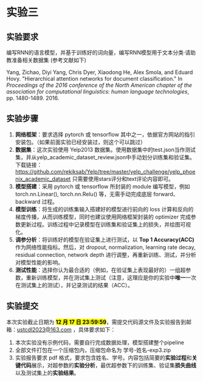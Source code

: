 # 实验三

## 实验要求

编写RNN的语言模型，并基于训练好的词向量，编写RNN模型用于文本分类·请助教准备相关数据集 (参考文献如下)

Yang, Zichao, Diyi Yang, Chris Dyer, Xiaodong He, Alex Smola, and Eduard Hovy. "Hierarchical attention networks for document classification." In *Proceedings of the 2016 conference of the North American chapter of the association for computational linguistics: human language technologies*, pp. 1480-1489. 2016.

## 实验步骤

1. **网络框架**：要求选择 pytorch 或 tensorflow 其中之一，依据官方网站的指引安装包。（如果前面实验已经安装过，则这个可以跳过）
2. **数据集**：这次实验使用 Yelp2013 数据集。使用数据集中的test.json当作测试集，并从yelp_academic_dataset_review.json中手动划分训练集和验证集。下载链接：https://github.com/rekiksab/Yelp/tree/master/yelp_challenge/yelp_phoenix_academic_dataset 只需要使用stars评分和text评论内容即可。
3. **模型搭建**：采用 pytorch 或 tensorflow 所封装的 module 编写模型，例如 torch.nn.Linear(), torch.nn.Relu() 等，无需手动完成底层 forward、backward 过程。
4. **模型训练**：将生成的训练集输入搭建好的模型进行前向的 loss 计算和反向的梯度传播，从而训练模型，同时也建议使用网络框架封装的 optimizer 完成参数更新过程。训练过程中记录模型在训练集和验证集上的损失，并绘图可视化。
5. **调参分析**：将训练好的模型在验证集上进行测试，以 **Top 1 Accuracy(ACC)** 作为网络性能指标。然后，对 dropout, normalization, learning rate decay, residual connection, network depth 进行调整，再重新训练、测试，并分析对模型性能的影响。
6. **测试性能**：选择你认为最合适的（例如，在验证集上表现最好的）一组超参数，重新训练模型，并在测试集上测试（注意，这理应是你的实验中**唯一**一次在测试集上的测试），并记录测试的结果（ACC）。

## 实验提交

本次实验截止日期为 **<mark>12 月 17 日 23:59:59</mark>**，需提交代码源文件及实验报告到邮箱：ustcdl2023@163.com ，具体要求如下：

1. 本次实验没有示例代码，需要自行完成数据处理，模型搭建整个pipeline
2. 全部文件打包在一个压缩包内，压缩包命名为 学号-姓名-exp3.zip
3. 实验报告要求 pdf 格式，要求包含姓名、学号。内容包括简要的**实验过程**和**关键代码**展示，对超参数的**实验分析**，最优超参数下的训练集、验证集**损失曲线**以及测试集上的**实验结果**。
